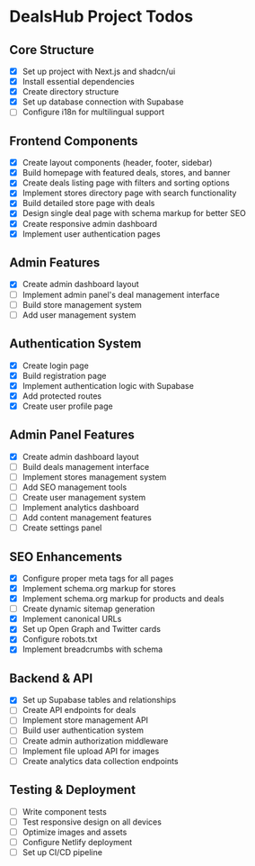 # DealsHub Project Todos

## Core Structure
- [x] Set up project with Next.js and shadcn/ui
- [x] Install essential dependencies
- [x] Create directory structure
- [x] Set up database connection with Supabase
- [ ] Configure i18n for multilingual support

## Frontend Components
- [x] Create layout components (header, footer, sidebar)
- [x] Build homepage with featured deals, stores, and banner
- [x] Create deals listing page with filters and sorting options
- [x] Implement stores directory page with search functionality
- [x] Build detailed store page with deals
- [x] Design single deal page with schema markup for better SEO
- [x] Create responsive admin dashboard
- [x] Implement user authentication pages

## Admin Features
- [x] Create admin dashboard layout
- [ ] Implement admin panel's deal management interface
- [ ] Build store management system
- [ ] Add user management system

## Authentication System
- [x] Create login page
- [x] Build registration page
- [x] Implement authentication logic with Supabase
- [x] Add protected routes
- [x] Create user profile page

## Admin Panel Features
- [x] Create admin dashboard layout
- [ ] Build deals management interface
- [ ] Implement stores management system
- [ ] Add SEO management tools
- [ ] Create user management system
- [ ] Implement analytics dashboard
- [ ] Add content management features
- [ ] Create settings panel

## SEO Enhancements
- [x] Configure proper meta tags for all pages
- [x] Implement schema.org markup for stores
- [x] Implement schema.org markup for products and deals
- [ ] Create dynamic sitemap generation
- [x] Implement canonical URLs
- [x] Set up Open Graph and Twitter cards
- [x] Configure robots.txt
- [x] Implement breadcrumbs with schema

## Backend & API
- [x] Set up Supabase tables and relationships
- [ ] Create API endpoints for deals
- [ ] Implement store management API
- [ ] Build user authentication system
- [ ] Create admin authorization middleware
- [ ] Implement file upload API for images
- [ ] Create analytics data collection endpoints

## Testing & Deployment
- [ ] Write component tests
- [ ] Test responsive design on all devices
- [ ] Optimize images and assets
- [ ] Configure Netlify deployment
- [ ] Set up CI/CD pipeline
